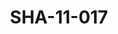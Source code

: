 ---
pid: SHA-11-017
title: SHA-11-017
language: en
collection: Sharhabil Ahmed
original_label: 
rights: Sharhabil Ahmed
location_of_original: Sharhabil Ahmed
photographer_or_studio: 
scanned_from: photograph 10 by 14.7
_date: '1966'
location: Ethiopia, Addis Ababa
description: Reception of Harambe band at airport with lion
additional_notes: 
permission_display: 'yes'
on_server: 'no'
on_website: 'no'
permalink: /archive/en/sha-11-017.html
layout: photo-page
---